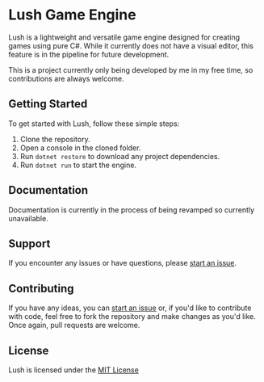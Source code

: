 # Lush Game Engine

Lush is a lightweight and versatile game engine designed for creating games using pure C#. While it currently does not have a visual editor, this feature is in the pipeline for future development.

This is a project currently only being developed by me in my free time, so contributions are always welcome.

## Getting Started
To get started with Lush, follow these simple steps:

1. Clone the repository.
2. Open a console in the cloned folder.
3. Run `dotnet restore` to download any project dependencies.
4. Run `dotnet run` to start the engine.

## Documentation
Documentation is currently in the process of being revamped so currently unavailable.

## Support
If you encounter any issues or have questions, please [start an issue](https://github.com/thiagomvas/Lush/issues).

## Contributing
If you have any ideas, you can [start an issue](https://github.com/thiagomvas/Lush/issues) or, if you'd like to contribute with code, feel free to fork the repository and make changes as you'd like. Once again, pull requests are welcome.

## License
Lush is licensed under the [MIT License](https://github.com/thiagomvas/Lush/blob/master/LICENSE.txt)

